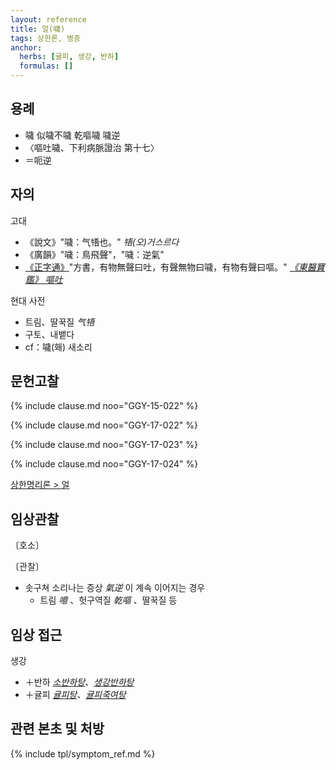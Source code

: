 ```yaml
---
layout: reference
title: 얼(噦)
tags: 상한론, 병증
anchor:
  herbs: [귤피, 생강, 반하]
  formulas: []
---
```


## 용례

* 噦 似噦不噦 乾嘔噦 噦逆
* 〈嘔吐噦、下利病脈證治 第十七〉
* ＝呃逆

## 자의

고대
* 《說文》"噦：气啎也。" _啎(오)거스르다_
* 《廣韻》"噦：鳥飛聲"，"噦：逆氣"
* [《正字通》](https://baike.baidu.com/item/%E6%AD%A3%E5%AD%97%E9%80%9A/10013853)"方書，有物無聲曰吐，有聲無物曰噦，有物有聲曰嘔。" _[《東醫寶鑑》 嘔吐](https://mediclassics.kr/books/8/volume/13/#content_175)_

현대 사전
* 트림、딸꾹질 _气啎_
* 구토、내뱉다
* cf：噦(홰) 새소리

## 문헌고찰

{% include clause.md noo="GGY-15-022" %}

{% include clause.md noo="GGY-17-022" %}

{% include clause.md noo="GGY-17-023" %}

{% include clause.md noo="GGY-17-024" %}

[상한명리론 > 얼]({{site.baseurl}}/reference/Books/Etc/상한명리론#얼)

## 임상관찰

〔호소〕

〔관찰〕
* 솟구쳐 소리나는 증상 _氣逆_ 이 계속 이어지는 경우
  - 트림 _噫_ 、헛구역질 _乾嘔_ 、딸꾹질 등

## 임상 접근

생강
* ＋반하 _[소반하탕]({{site.formulaurl}}/소반하탕)、[생강반하탕]({{site.formulaurl}}/생강반하탕)_
* ＋귤피 _[귤피탕]({{site.formulaurl}}/귤피탕)、<i class="fa fa-bookmark"></i>[귤피죽여탕]({{site.formulaurl}}/귤피죽여탕)_

## 관련 본초 및 처방


{% include tpl/symptom_ref.md %}

